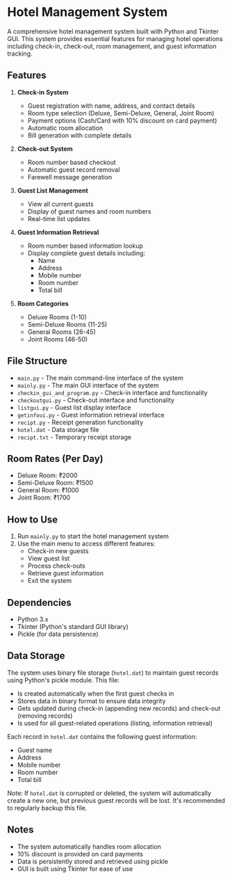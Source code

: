 # Hotel Management System

A comprehensive hotel management system built with Python and Tkinter GUI. This system provides essential features for managing hotel operations including check-in, check-out, room management, and guest information tracking.

## Features

1. **Check-in System**

   - Guest registration with name, address, and contact details
   - Room type selection (Deluxe, Semi-Deluxe, General, Joint Room)
   - Payment options (Cash/Card with 10% discount on card payment)
   - Automatic room allocation
   - Bill generation with complete details

2. **Check-out System**

   - Room number based checkout
   - Automatic guest record removal
   - Farewell message generation

3. **Guest List Management**

   - View all current guests
   - Display of guest names and room numbers
   - Real-time list updates

4. **Guest Information Retrieval**

   - Room number based information lookup
   - Display complete guest details including:
     - Name
     - Address
     - Mobile number
     - Room number
     - Total bill

5. **Room Categories**
   - Deluxe Rooms (1-10)
   - Semi-Deluxe Rooms (11-25)
   - General Rooms (26-45)
   - Joint Rooms (46-50)

## File Structure

- `main.py` - The main command-line interface of the system
- `mainly.py` - The main GUI interface of the system
- `checkin_gui_and_program.py` - Check-in interface and functionality
- `checkoutgui.py` - Check-out interface and functionality
- `listgui.py` - Guest list display interface
- `getinfoui.py` - Guest information retrieval interface
- `recipt.py` - Receipt generation functionality
- `hotel.dat` - Data storage file
- `recipt.txt` - Temporary receipt storage

## Room Rates (Per Day)

- Deluxe Room: ₹2000
- Semi-Deluxe Room: ₹1500
- General Room: ₹1000
- Joint Room: ₹1700

## How to Use

1. Run `mainly.py` to start the hotel management system
2. Use the main menu to access different features:
   - Check-in new guests
   - View guest list
   - Process check-outs
   - Retrieve guest information
   - Exit the system

## Dependencies

- Python 3.x
- Tkinter (Python's standard GUI library)
- Pickle (for data persistence)

## Data Storage

The system uses binary file storage (`hotel.dat`) to maintain guest records using Python's pickle module. This file:

- Is created automatically when the first guest checks in
- Stores data in binary format to ensure data integrity
- Gets updated during check-in (appending new records) and check-out (removing records)
- Is used for all guest-related operations (listing, information retrieval)

Each record in `hotel.dat` contains the following guest information:

- Guest name
- Address
- Mobile number
- Room number
- Total bill

Note: If `hotel.dat` is corrupted or deleted, the system will automatically create a new one, but previous guest records will be lost. It's recommended to regularly backup this file.

## Notes

- The system automatically handles room allocation
- 10% discount is provided on card payments
- Data is persistently stored and retrieved using pickle
- GUI is built using Tkinter for ease of use
